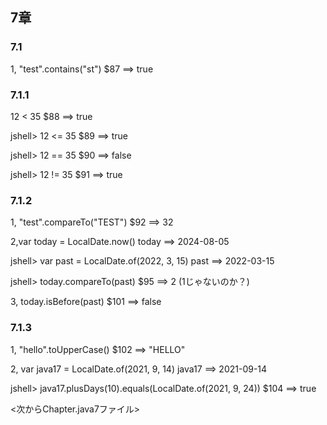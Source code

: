 ## 7章
### 7.1
1, "test".contains("st")
$87 ==> true

### 7.1.1
12 < 35
$88 ==> true

jshell> 12 <= 35
$89 ==> true

jshell> 12 == 35
$90 ==> false

jshell> 12 != 35
$91 ==> true

### 7.1.2
1,  "test".compareTo("TEST")
$92 ==> 32

2,var today = LocalDate.now()
   today ==> 2024-08-05

jshell> var past = LocalDate.of(2022, 3, 15)
past ==> 2022-03-15

jshell> today.compareTo(past)
$95 ==> 2
(1じゃないのか？)

3, today.isBefore(past)
$101 ==> false

### 7.1.3
1, "hello".toUpperCase()
$102 ==> "HELLO"

2, var java17 = LocalDate.of(2021, 9, 14)
java17 ==> 2021-09-14

jshell> java17.plusDays(10).equals(LocalDate.of(2021, 9, 24))
$104 ==> true

<次からChapter.java7ファイル>